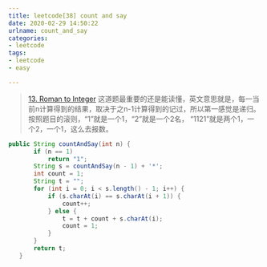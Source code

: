 ```yaml
---
title: leetcode[38] count and say
date: 2020-02-29 14:50:22
urlname: count_and_say
categories:
- leetcode
tags:
- leetcode
- easy

---
```


 >[13. Roman to Integer](https://leetcode.com/problems/roman-to-integer/)
 这道题最重要的还是能读懂，英文意思就是，每一当前n计算得到的结果，取决于之n-1计算得到的记过，所以第一感觉是递归。按照题目的滚则，“1”就是一个1，“2”就是一个2名， “1121”就是两个1，一个2，一个1，这么去报数。   
 <!--more-->
 ```java
 public String countAndSay(int n) {
        if (n == 1)
            return "1";
        String s = countAndSay(n - 1) + '*';
        int count = 1;
        String t = "";
        for (int i = 0; i < s.length() - 1; i++) {
            if (s.charAt(i) == s.charAt(i + 1)) {
                count++;
            } else {
                t = t + count + s.charAt(i);
                count = 1;
            }
        }
        return t;
    }
 ```



